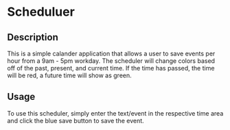 # Scheduluer

## Description

This is a simple calander application that allows a user to save events per hour from a 9am - 5pm workday. The scheduler will change colors based off of the past, present, and current time. If the time has passed, the time will be red, a future time will show as green.

## Usage

To use this scheduler, simply enter the text/event in the respective time area and click the blue save button to save the event. 

